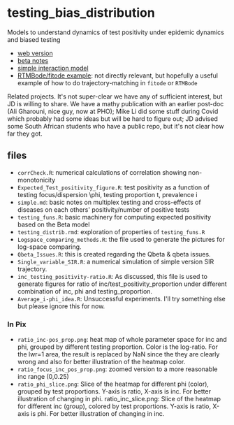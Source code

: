 # testing_bias_distribution

Models to understand dynamics of test positivity under epidemic dynamics and biased testing

-   [web version](https://bbolker.github.io/testing_bias_distribution/)
-   [beta notes](docs/testing_distrib.html)
-   [simple interaction model](simple.md)
-   [RTMBode/fitode example](fitodeMCMC.R): not directly relevant, but hopefully a useful example of how to do trajectory-matching in `fitode` or `RTMBode`

Related projects. It's not super-clear we have any of sufficient interest, but JD is willing to share. We have a mathy publication with an earlier post-doc (Ali Gharouni, nice guy, now at PHO); Mike Li did some stuff during Covid which probably had some ideas but will be hard to figure out; JD advised some South African students who have a public repo, but it's not clear how far they got.

## files

-   `corrCheck.R`: numerical calculations of correlation showing non-monotonicity
-   `Expected_Test_positivity_figure.R`: test positivity as a function of testing focus/dispersion \phi, testing proportion t, prevalence i
-   `simple.md`: basic notes on multiplex testing and cross-effects of diseases on each others' positivity/number of positive tests
-   `testing_funs.R`: basic machinery for computing expected positivity based on the Beta model
-   `testing_distrib.rmd`: exploration of properties of `testing_funs.R`
-   `Logspace_comparing_methods.R`: the file used to generate the pictures for log-space comparing.
-   `Qbeta_Issues.R`: this is created regarding the Qbeta & qbeta issues.
-   `Single_variable_SIR.R`: a numerical simulation of simple version SIR trajectory.
-   `inc_testing_positivity-ratio.R`: As discussed, this file is used to generate figures for ratio of inc/test_positivity_proportion under different combination of inc, phi and testing_proportion.
-   `Average_i-phi_idea.R`: Unsuccessful experiments. I'll try something else but please ignore this for now.

### In Pix

-   `ratio_inc-pos_prop.png`: heat map of whole parameter space for inc and phi, grouped by different testing proportion. Color is the log-ratio. For the lwr=1 area, the result is replaced by NaN since the they are clearly wrong and also for better illustration of the heatmap color.
-   `ratio_focus_inc_pos_prop.png`: zoomed version to a more reasonable inc range (0,0.25)
-   `ratio_phi_slice.png`: Slice of the heatmap for different phi (color), grouped by test proportions. Y-axis is ratio, X-axis is inc. For better illustration of changing in phi. ratio_inc_slice.png: Slice of the heatmap for different inc (group), colored by test proportions. Y-axis is ratio, X-axis is phi. For better illustration of changing in inc.
